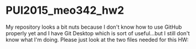 # PUI2015_meo342_hw2

My repository looks a bit nuts because I don't know how to use GitHub properly yet and I have Git Desktop which is sort of useful...but I still don't know what I'm doing.
Please just look at the two files needed for this HW: 
